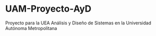 # UAM-Proyecto-AyD
Proyecto para la UEA Análisis y Diseño de Sistemas en la Universidad Autónoma Metropolitana
